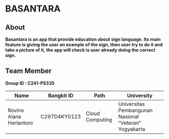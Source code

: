 # BASANTARA

## About
**Basantara is an app that provide education about sign language. Its main feature is giving the user an example of the sign, then user try to do it and take a picture of it, the app will check is user already doing the correct sign.**
## Team Member
**Group ID : C241-PS335**

| Name                | Bangkit ID | Path | University |
|---------------------|------------|----------------|-----------------------|
| Rovino Alana Herlantoro | C297D4KY0123 | Cloud Computing| Universitas Pembangunan Nasional “Veteran” Yogyakarta |